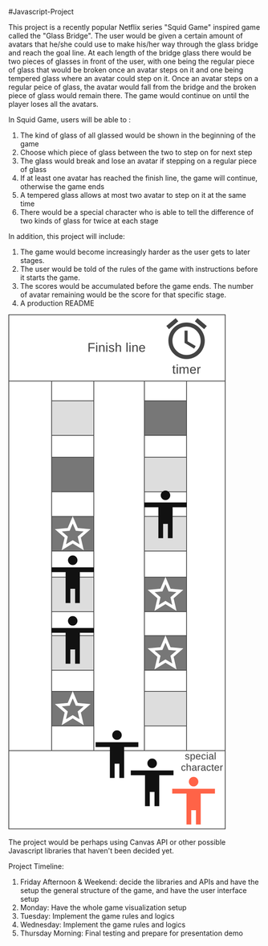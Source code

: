 #Javascript-Project

  This project is a recently popular Netflix series "Squid Game" inspired game called the "Glass Bridge". The user would be given a certain amount of avatars that he/she could use to make his/her way through the glass bridge and reach the goal line. At each length of the bridge glass there would be two pieces of glasses in front of the user, with one being the regular piece of glass that would be broken once an avatar steps on it and one being tempered glass where an avatar could step on it. Once an avatar steps on a regular peice of glass, the avatar would fall from the bridge and the broken piece of glass would remain there. The game would continue on until the player loses all the avatars.


In Squid Game, users will be able to :

  1. The kind of glass of all glassed would be shown in the beginning of the game
  2. Choose which piece of glass between the two to step on for next step
  3. The glass would break and lose an avatar if stepping on a regular piece of glass
  4. If at least one avatar has reached the finish line, the game will continue, otherwise the game ends
  5. A tempered glass allows at most two avatar to step on it at the same time
  6. There would be a special character who is able to tell the difference of two kinds of glass for twice at each stage



In addition, this project will include:

  1. The game would become increasingly harder as the user gets to later stages.
  2. The user would be told of the rules of the game with instructions before it starts the game.
  3. The scores would be accumulated before the game ends. The number of avatar remaining would be the score for that specific stage.
  4. A production README
  
![alt text](https://github.com/ms0372631/Javascript-Project/blob/a9aaf7838eb3c923c4f2d46ccc7fdcc07e1600a4/wireframe.png?raw=true)


The project would be perhaps using Canvas API or other possible Javascript libraries that haven't been decided yet.


Project Timeline:

  1. Friday Afternoon & Weekend: decide the libraries and APIs and have the setup the general structure of the game, and have the user interface setup
  2. Monday: Have the whole game visualization setup
  3. Tuesday: Implement the game rules and logics 
  4. Wednesday: Implement the game rules and logics 
  5. Thursday Morning: Final testing and prepare for presentation demo

